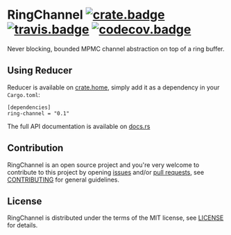 # RingChannel [![crate.badge]][crate.home] [![travis.badge]][travis.home] [![codecov.badge]][codecov.home]

Never blocking, bounded MPMC channel abstraction on top of a ring buffer.

## Using Reducer

Reducer is available on [crate.home], simply add it as a dependency in your `Cargo.toml`:

```
[dependencies]
ring-channel = "0.1"
```

The full API documentation is available on [docs.rs]

## Contribution

RingChannel is an open source project and you're very welcome to contribute to this project by
opening [issues] and/or [pull requests][pulls], see [CONTRIBUTING][CONTRIBUTING] for general
guidelines.

## License

RingChannel is distributed under the terms of the MIT license, see [LICENSE] for details.

[crate.badge]:      http://cratebadge.herokuapp.com/ring-channel
[crate.home]:       https://crates.io/crates/ring-channel

[travis.home]:      https://travis-ci.org/brunocodutra/ring-channel
[travis.badge]:     https://travis-ci.org/brunocodutra/ring-channel.svg?branch=master

[codecov.home]:     https://codecov.io/gh/brunocodutra/ring-channel
[codecov.badge]:    https://codecov.io/gh/brunocodutra/ring-channel/branch/master/graph/badge.svg

[docs.rs]:          https://docs.rs/ring-channel

[issues]:           https://github.com/brunocodutra/ring-channel/issues
[pulls]:            https://github.com/brunocodutra/ring-channel/pulls

[LICENSE]:          https://github.com/brunocodutra/ring-channel/blob/master/LICENSE
[CONTRIBUTING]:     https://github.com/brunocodutra/ring-channel/blob/master/CONTRIBUTING.md
